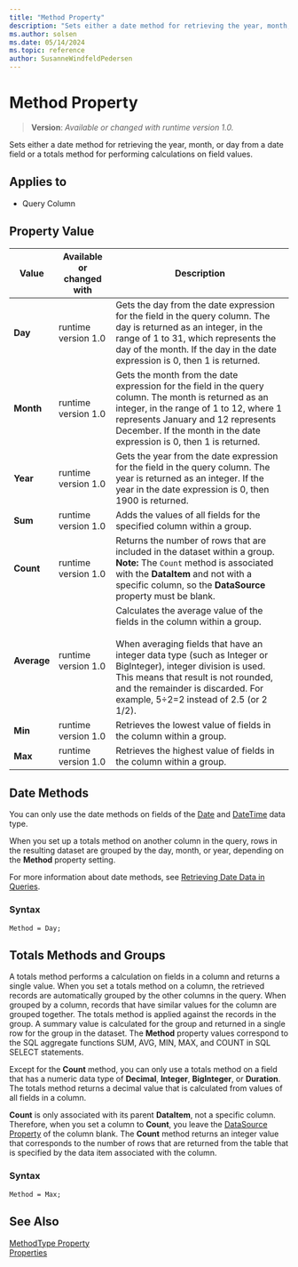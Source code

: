 ```yaml
---
title: "Method Property"
description: "Sets either a date method for retrieving the year, month, or day from a date field or a totals method for performing calculations on field values."
ms.author: solsen
ms.date: 05/14/2024
ms.topic: reference
author: SusanneWindfeldPedersen
---
```

[//]: # (START>DO_NOT_EDIT)
[//]: # (IMPORTANT:Do not edit any of the content between here and the END>DO_NOT_EDIT.)
[//]: # (Any modifications should be made in the .xml files in the ModernDev repo.)
# Method Property
> **Version**: _Available or changed with runtime version 1.0._

Sets either a date method for retrieving the year, month, or day from a date field or a totals method for performing calculations on field values.

## Applies to
-   Query Column

## Property Value

|Value|Available or changed with|Description|
|-----------|-----------|---------------------------------------|
|**Day**|runtime version 1.0|Gets the day from the date expression for the field in the query column. The day is returned as an integer, in the range of 1 to 31, which represents the day of the month. If the day in the date expression is 0, then 1 is returned.|
|**Month**|runtime version 1.0|Gets the month from the date expression for the field in the query column. The month is returned as an integer, in the range of 1 to 12, where 1 represents January and 12 represents December. If the month in the date expression is 0, then 1 is returned.|
|**Year**|runtime version 1.0|Gets the year from the date expression for the field in the query column. The year is returned as an integer. If the year in the date expression is 0, then 1900 is returned.|
|**Sum**|runtime version 1.0|Adds the values of all fields for the specified column within a group.|
|**Count**|runtime version 1.0|Returns the number of rows that are included in the dataset within a group. **Note:**  The `Count` method is associated with the **DataItem** and not with a specific column, so the **DataSource** property must be blank.|
|**Average**|runtime version 1.0|Calculates the average value of the fields in the column within a group.<br /><br /> When averaging fields that have an integer data type (such as Integer or BigInteger), integer division is used. This means that result is not rounded, and the remainder is discarded. For example, 5÷2=2 instead of 2.5 (or 2 1/2).|
|**Min**|runtime version 1.0|Retrieves the lowest value of fields in the column within a group.|
|**Max**|runtime version 1.0|Retrieves the highest value of fields in the column within a group.|

[//]: # (IMPORTANT: END>DO_NOT_EDIT)

## Date Methods  

You can only use the date methods on fields of the [Date](../methods-auto/date/date-data-type.md) and [DateTime](../methods-auto/datetime/datetime-data-type.md) data type.  
  
When you set up a totals method on another column in the query, rows in the resulting dataset are grouped by the day, month, or year, depending on the **Method** property setting.  
 
For more information about date methods, see [Retrieving Date Data in Queries](../devenv-query-retrieve-date-data.md).

### Syntax

```AL
Method = Day;
```
  
## Totals Methods and Groups  

A totals method performs a calculation on fields in a column and returns a single value. When you set a totals method on a column, the retrieved records are automatically grouped by the other columns in the query. When grouped by a column, records that have similar values for the column are grouped together. The totals method is applied against the records in the group. A summary value is calculated for the group and returned in a single row for the group in the dataset. The **Method** property values correspond to the SQL aggregate functions SUM, AVG, MIN, MAX, and COUNT in SQL SELECT statements.  
  
Except for the **Count** method, you can only use a totals method on a field that has a numeric data type of **Decimal**, **Integer**, **BigInteger**, or **Duration**. The totals method returns a decimal value that is calculated from values of all fields in a column.  
  
**Count** is only associated with its parent **DataItem**, not a specific column. Therefore, when you set a column to **Count**, you leave the [DataSource Property](./devenv-properties.md) of the column blank. The **Count** method returns an integer value that corresponds to the number of rows that are returned from the table that is specified by the data item associated with the column.  

### Syntax

```AL
Method = Max;
```

 
## See Also

[MethodType Property](./devenv-properties.md)   
[Properties](devenv-properties.md)